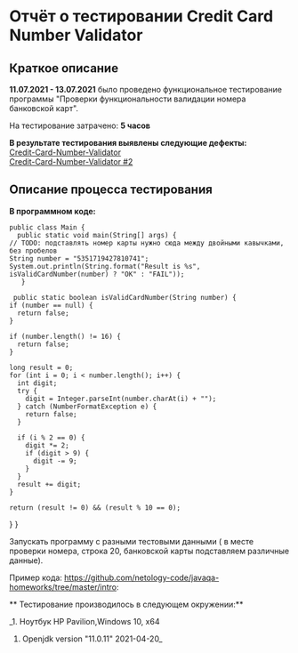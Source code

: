 # Отчёт о тестировании Credit Card Number Validator

## Краткое описание

**11.07.2021 - 13.07.2021** было проведено функциональное тестирование программы "Проверки функциональности валидации номера банковской карт".

На тестирование затрачено: **5 часов**

**В результате тестирования выявлены следующие дефекты:**       
[Credit-Card-Number-Validator](https://github.com/alexboom85/Credit-Card-Number-Validator/issues/1)       
[Credit-Card-Number-Validator #2](https://github.com/alexboom85/Credit-Card-Number-Validator/issues/2)

## Описание процесса тестирования

**В программном коде:**


    public class Main {
      public static void main(String[] args) {
    // TODO: подставлять номер карты нужно сюда между двойными кавычками, без пробелов
    String number = "5351719427810741";
    System.out.println(String.format("Result is %s", isValidCardNumber(number) ? "OK" : "FAIL"));
       }

     public static boolean isValidCardNumber(String number) {
    if (number == null) {
      return false;
    }

    if (number.length() != 16) {
      return false;
    }

    long result = 0;
    for (int i = 0; i < number.length(); i++) {
      int digit;
      try {
        digit = Integer.parseInt(number.charAt(i) + "");
      } catch (NumberFormatException e) {
        return false;
      }

      if (i % 2 == 0) {
        digit *= 2;
        if (digit > 9) {
          digit -= 9;
        }
      }
      result += digit;
    }

    return (result != 0) && (result % 10 == 0);
  }
}


Запускать программу с разными тестовыми данными ( в месте проверки номера, строка 20, банковской карты подставляем различные данные).



Пример кода: https://github.com/netology-code/javaqa-homeworks/tree/master/intro:


** Тестирование производилось в следующем окружении:**

_1. Ноутбук HP Pavilion,Windows 10, x64 
1. Openjdk version "11.0.11" 2021-04-20_
